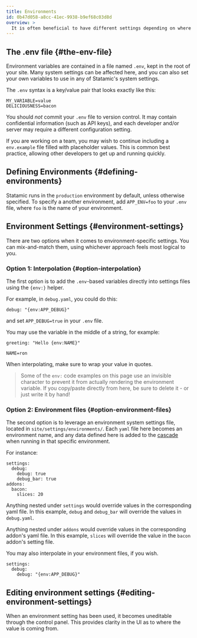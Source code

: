 ```yaml
---
title: Environments
id: 0b47d058-a8cc-41ec-9938-b9ef68c03d8d
overview: >
  It is often beneficial to have different settings depending on where you are running the site. For instance, you might want to enable debug mode when in development, but not in production.
---
```


## The .env file {#the-env-file}

Environment variables are contained in a file named `.env`, kept in the root of your site. Many system settings can be affected here, and you can also set your own variables to use in any of Statamic's system settings.

The `.env` syntax is a key/value pair that looks exactly like this:

```
MY_VARIABLE=value
DELICIOUSNESS=bacon
```

You should _not_ commit your `.env` file to version control. It may contain confidential information (such as API keys), and each developer and/or server may require a different configuration setting.

If you are working on a team, you may wish to continue including a `env.example` file filled with placeholder values. This is common best practice, allowing other developers to get up and running quickly.

## Defining Environments {#defining-environments}

Statamic runs in the `production` environment by default, unless otherwise specified. To specify a another environment, add `APP_ENV=foo` to your `.env` file, where `foo` is the name of your environment.

## Environment Settings {#environment-settings}

There are two options when it comes to environment-specific settings. You can mix-and-match them, using whichever approach feels most logical to you.

### Option 1: Interpolation {#option-interpolation}

The first option is to add the `.env`-based variables directly into settings files using the `{env‌:}` helper.

For example, in `debug.yaml`, you could do this:

``` .language-yaml
debug: "{env‌:APP_DEBUG}"
```

and set `APP_DEBUG=true` in your `.env` file.

You may use the variable in the middle of a string, for example:

``` .language-yaml
greeting: "Hello {env:NAME}"
```

```
NAME=ron
```

When interpolating, make sure to wrap your value in quotes.

> Some of the `env:` code examples on this page use an invisible character to prevent it from actually rendering the environment variable. If you copy/paste directly from here, be sure to delete it - or just write it by hand!

### Option 2: Environment files {#option-environment-files}

The second option is to leverage an environment system settings file, located in `site/settings/environments/`. Each `yaml` file here becomes an environment name, and any data defined here is added to the [cascade](/cascade) when running in that specific environment.

For instance:

``` .language-yaml
settings:
  debug:
    debug: true
    debug_bar: true
addons:
  bacon:
    slices: 20
```

Anything nested under `settings` would override values in the corresponding yaml file. In this example, `debug` and `debug_bar` will override the values in `debug.yaml`.

Anything nested under `addons` would override values in the corresponding addon's yaml file. In this example, `slices` will override the value in the `bacon` addon's setting file.

You may also interpolate in your environment files, if you wish.

``` .language-yaml
settings:
  debug:
    debug: "{env:APP_DEBUG}"
```

## Editing environment settings {#editing-environment-settings}

When an environment setting has been used, it becomes uneditable through the control panel. This provides clarity in the UI as to where the value is coming from.
